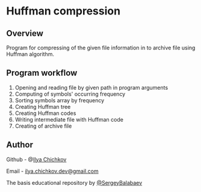 # Huffman compression

## Overview

Program for compressing of the given file information in to archive file using Huffman algorithm. 

## Program workflow

1. Opening and reading file by given path in program arguments
2. Computing of symbols' occurring frequency
3. Sorting symbols array by frequency
4. Creating Huffman tree
5. Creating Huffman codes
6. Writing intermediate file with Huffman code
7. Creating of archive file

## Author

Github - @[Ilya Chichkov](https://github.com/IlyaChichkov)

Email - [ilya.chichkov.dev@gmail.com](mailto:https://github.com/IlyaChichkov)

The basis educational repository by [@SergeyBalabaev](https://github.com/SergeyBalabaev)